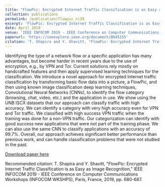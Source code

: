 ```yaml
---
title: "FlowPic: Encrypted Internet Traffic Classification is as Easy as Image Recognition"
collection: publications
permalink: /publication/flowpic_ni19
excerpt: 'FlowPic: Encrypted Internet Traffic Classification is as Easy as Image Recognition'
date: April 2019
venue: 'IEEE INFOCOM 2019 - IEEE Conference on Computer Communications Workshops (INFOCOM WKSHPS)'
paperurl: 'https://ieeexplore.ieee.org/document/8845315'
citation: 'T. Shapira and Y. Shavitt, "FlowPic: Encrypted Internet Traffic Classification is as Easy as Image Recognition," IEEE INFOCOM 2019 - IEEE Conference on Computer Communications Workshops (INFOCOM WKSHPS), Paris, France, 2019, pp. 680-687.'
---
```


Identifying the type of a network flow or a specific application has many advantages, but become harder in recent years due to the use of encryption, e.g., by VPN and Tor. Current solutions rely mostly on handcrafted features and then apply supervised learning techniques for the classification. We introduce a novel approach for encrypted Internet traffic classification by transforming basic flow data into a picture, a FlowPic, and then using known image classification deep learning techniques, Convolutional Neural Networks (CNNs), to identify the flow category (browsing, chat, video, etc.) and the application in use. We show using the UNB ISCX datasets that our approach can classify traffic with high accuracy. We can identify a category with very high accuracy even for VPN and Tor traffic. We classified with high success VPN traffic when the training was done for a non-VPN traffic. Our categorization can identify with good success new applications that were not part of the training phase. We can also use the same CNN to classify applications with an accuracy of 99.7%. Overall, our approach achieves significant better performance than previous work, and can handle classification problems that were not studied in the past.

[Download paper here](https://ieeexplore.ieee.org/document/8845315)

Recommended citation: T. Shapira and Y. Shavitt, "FlowPic: Encrypted Internet Traffic Classification is as Easy as Image Recognition," IEEE INFOCOM 2019 - IEEE Conference on Computer Communications Workshops (INFOCOM WKSHPS), Paris, France, 2019, pp. 680-687.
